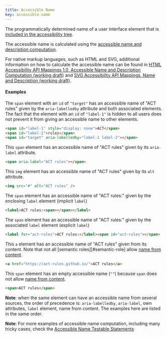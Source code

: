 ```yaml
---
title: Accessible Name
key: accessible-name
---
```


The programmatically determined name of a user interface element that is [included in the accessibility tree](#included-in-the-accessibility-tree).

The accessible name is calculated using the [accessible name and description computation](https://www.w3.org/TR/accname).

For native markup languages, such as HTML and SVG, additional information on how to calculate the accessible name can be found in [HTML Accessibility API Mappings 1.0, Accessible Name and Description Computation (working draft)](https://www.w3.org/TR/html-aam/#accessible-name-and-description-computation) and [SVG Accessibility API Mappings, Name and Description (working draft)](https://www.w3.org/TR/svg-aam/#mapping_additional).

#### Examples

The `span` element with an `id` of `"target"` has an accessible name of "ACT rules" given by the `aria-labelledby` attribute and both associated elements. The fact that the element with an `id` of `"label-1"` is hidden to all users does not prevent it from giving an accessible name to other elements.

```html
<span id="label-1" style="display: none">ACT</span>
<span id="label-2">rules</span>
<span id="target" aria-labelledby="label-1 label-2"></span>
```

This `span` element has an accessible name of "ACT rules" given by its `aria-label` attribute.

```html
<span aria-label="ACT rules"></span>
```

This `img` element has an accessible name of "ACT rules" given by its `alt` attribute.

```html
<img src="#" alt="ACT rules" />
```

The `span` element has an accessible name of "ACT rules:" given by the enclosing `label` element (implicit `label`)

```html
<label>ACT rules:<span></span></label>
```

The `span` element has an accessible name of "ACT rules:" given by the associated `label` element (explicit `label`)

```html
<label for="act-rules">ACT rules:</label><span id="act-rules"></span>
```

This `a` element has an accessible name of "ACT rules" given from its content. Note that not all [semantic roles][#semantic-role] allow [name from content](https://www.w3.org/TR/wai-aria/#namefromcontent).

```html
<a href="https://act-rules.github.io/">ACT rules</a>
```

This `span` element has an empty accessible name (`""`) because `span` does not allow [name from content](https://www.w3.org/TR/wai-aria/#namefromcontent).

```html
<span>ACT rules</span>
```

**Note**: when the same element can have an accessible name from several sources, the order of precedence is: `aria-labelledby`, `aria-label`, own attributes, `label` element, name from content. The examples here are listed in the same order.

**Note**: For more examples of accessible name computation, including many tricky cases, check the [Accessible Name Testable Statements](https://www.w3.org/wiki/AccName_1.1_Testable_Statements)
